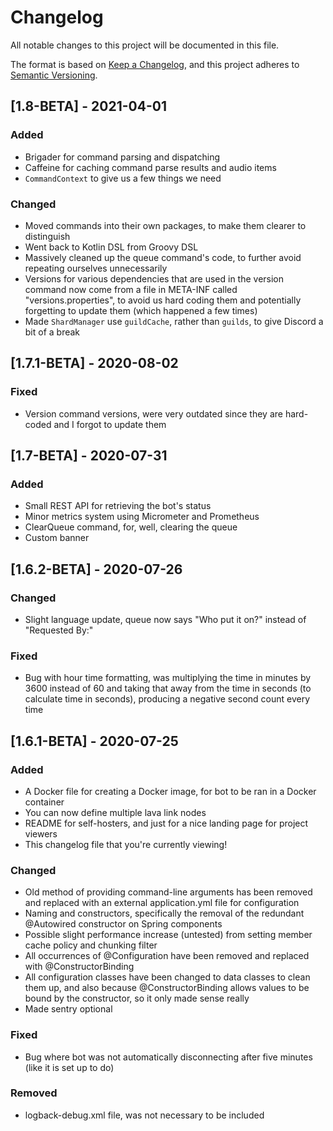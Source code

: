 # Changelog
All notable changes to this project will be documented in this file.

The format is based on [Keep a Changelog](https://keepachangelog.com/en/1.0.0/),
and this project adheres to [Semantic Versioning](https://semver.org/spec/v2.0.0.html).

## [1.8-BETA] - 2021-04-01
### Added
- Brigader for command parsing and dispatching
- Caffeine for caching command parse results and audio items
- `CommandContext` to give us a few things we need

### Changed
- Moved commands into their own packages, to make them clearer to distinguish
- Went back to Kotlin DSL from Groovy DSL
- Massively cleaned up the queue command's code, to further avoid repeating ourselves unnecessarily
- Versions for various dependencies that are used in the version command now come from a file in
  META-INF called "versions.properties", to avoid us hard coding them and potentially forgetting to
  update them (which happened a few times)
- Made `ShardManager` use `guildCache`, rather than `guilds`, to give Discord a bit of a break

## [1.7.1-BETA] - 2020-08-02
### Fixed
- Version command versions, were very outdated since they are hard-coded and I forgot to update them

## [1.7-BETA] - 2020-07-31
### Added
- Small REST API for retrieving the bot's status
- Minor metrics system using Micrometer and Prometheus
- ClearQueue command, for, well, clearing the queue
- Custom banner

## [1.6.2-BETA] - 2020-07-26
### Changed
- Slight language update, queue now says "Who put it on?" instead of "Requested By:"

### Fixed
- Bug with hour time formatting, was multiplying the time in minutes by 3600 instead of 60 and taking that away
  from the time in seconds (to calculate time in seconds), producing a negative second count every time

## [1.6.1-BETA] - 2020-07-25
### Added
- A Docker file for creating a Docker image, for bot to be ran in a Docker container
- You can now define multiple lava link nodes
- README for self-hosters, and just for a nice landing page for project viewers
- This changelog file that you're currently viewing!

### Changed
- Old method of providing command-line arguments has been removed and replaced with an external
  application.yml file for configuration
- Naming and constructors, specifically the removal of the redundant @Autowired constructor on Spring components
- Possible slight performance increase (untested) from setting member cache policy and chunking filter
- All occurrences of @Configuration have been removed and replaced with @ConstructorBinding
- All configuration classes have been changed to data classes to clean them up, and also because @ConstructorBinding
  allows values to be bound by the constructor, so it only made sense really
- Made sentry optional

### Fixed
- Bug where bot was not automatically disconnecting after five minutes (like it is set up to do)

### Removed
- logback-debug.xml file, was not necessary to be included